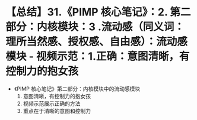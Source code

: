 # 【总结】31.《PIMP 核心笔记》：2. 第二部分：内核模块：3 .流动感（同义词：理所当然感、授权感、自由感）：流动感模块 - 视频示范：1.正确：意图清晰，有控制力的抱女孩

-   《PIMP 核心笔记》第二部分：内核模块中的流动感模块
    1.  意图清晰，有控制力的抱女孩
    2.  视频示范展示正确的方法
    3.  重点在于清晰的意图和控制力